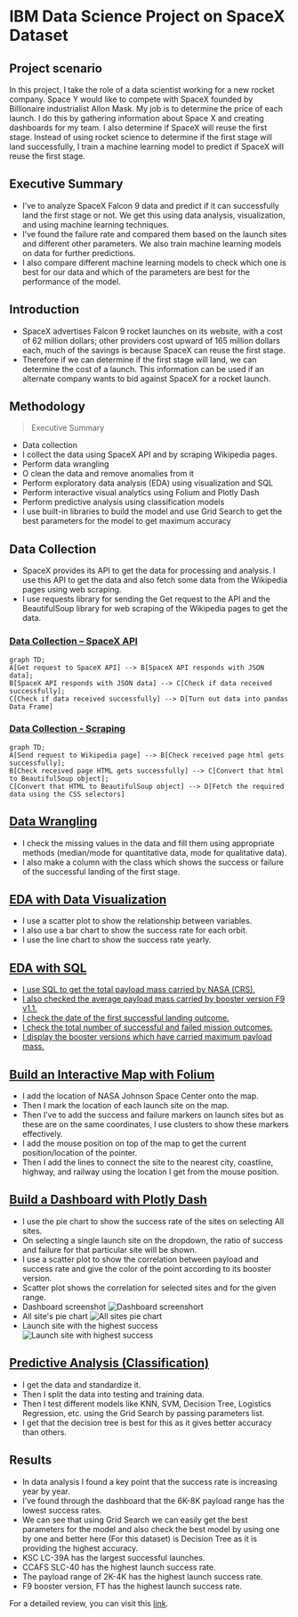 # IBM Data Science Project on SpaceX Dataset
## Project scenario
In this project, I take the role of a data scientist working for a new rocket company. Space Y would like to compete with SpaceX founded by Billionaire industrialist Allon Mask. My job is to determine the price of each launch. I do this by gathering information about Space X and creating dashboards for my team. I also determine if SpaceX will reuse the first stage. Instead of using rocket science to determine if the first stage will land successfully, I train a machine learning model to predict if SpaceX will reuse the first stage.

## Executive Summary
* I’ve to analyze SpaceX Falcon 9 data and predict if it can successfully land the first stage or not. We get this using data analysis, visualization, and using machine learning techniques.
* I’ve found the failure rate and compared them based on the launch sites and different other parameters. We also train machine learning models on data for further predictions.
* I also compare different machine learning models to check which one is best for our data and which of the parameters are best for the performance of the model.

## Introduction
* SpaceX advertises Falcon 9 rocket launches on its website, with a cost of 62 million dollars; other providers cost upward of 165 million dollars each, much of the savings is because SpaceX can reuse the first stage.
* Therefore if we can determine if the first stage will land, we can determine the cost of a launch. This information can be used if an alternate company wants to bid against SpaceX for a rocket launch.

## Methodology
> Executive Summary
* Data collection
* I collect the data using SpaceX API and by scraping Wikipedia pages.
* Perform data wrangling
* O clean the data and remove anomalies from it
* Perform exploratory data analysis (EDA) using visualization and SQL
* Perform interactive visual analytics using Folium and Plotly Dash
* Perform predictive analysis using classification models
* I use built-in libraries to build the model and use Grid Search to get the best parameters
for the model to get maximum accuracy

## Data Collection
* SpaceX provides its API to get the data for processing and analysis. I use this API to get the data and also fetch some data from the Wikipedia pages using web scraping.
* I use requests library for sending the Get request to the API and the BeautifulSoup library for web scraping of the Wikipedia pages to get the data.

### <a href="./jupyter-labs-spacex-data-collection-api.ipynb">Data Collection – SpaceX API</a>
```mermaid
graph TD;
A[Get request to SpaceX API] --> B[SpaceX API responds with JSON data];
B[SpaceX API responds with JSON data] --> C[Check if data received successfully];
C[Check if data received successfully] --> D[Turn out data into pandas Data Frame]
```
### <a href="./jupyter-labs-webscraping.ipynb">Data Collection - Scraping</a>
```mermaid
graph TD;
A[Send request to Wikipedia page] --> B[Check received page html gets successfully];
B[Check received page HTML gets successfully] --> C[Convert that html to BeautifulSoup object];
C[Convert that HTML to BeautifulSoup object] --> D[Fetch the required data using the CSS selectors]
```

## <a href="./labs-jupyter-spacex-Data wrangling.ipynb">Data Wrangling</a>
* I check the missing values in the data and fill them using appropriate methods (median/mode for quantitative data, mode for qualitative data).
* I also make a column with the class which shows the success or failure of the successful landing of the first stage.

## <a href="./jupyter-labs-eda-dataviz.ipynb.jupyterlite.ipynb">EDA with Data Visualization</a>
* I use a scatter plot to show the relationship between variables.
* I also use a bar chart to show the success rate for each orbit.
* I use the line chart to show the success rate yearly.

## <a href="./jupyter-labs-eda-sql-coursera_sqllite.ipynb">EDA with SQL
* I use SQL to get the total payload mass carried by NASA (CRS).
* I also checked the average payload mass carried by booster version F9 v1.1.
* I check the date of the first successful landing outcome.
* I check the total number of successful and failed mission outcomes.
* I display the booster versions which have carried maximum payload mass.

## <a href="./lab_jupyter_launch_site_location.jupyterlite.ipynb">Build an Interactive Map with Folium</a>
* I add the location of NASA Johnson Space Center onto the map.
* Then I mark the location of each launch site on the map.
* Then I’ve to add the success and failure markers on launch sites but as these are on the same coordinates, I use clusters to show these markers effectively.
* I add the mouse position on top of the map to get the current position/location of the pointer.
* Then I add the lines to connect the site to the nearest city, coastline, highway, and railway using the location I get from the mouse position.

## <a href="./Dashboard/dashboard%20code.py">Build a Dashboard with Plotly Dash</a>
* I use the pie chart to show the success rate of the sites on selecting All sites.
* On selecting a single launch site on the dropdown, the ratio of success and failure for that particular site will be shown.
* I use a scatter plot to show the correlation between payload and success rate and give the color of the point according to its booster version.
* Scatter plot shows the correlation for selected sites and for the given range.
* Dashboard screenshot
![Dashboard screenshort](https://github.com/muhammad3245571106/IBM-Data-Science-Project-on-SpaceX-Dataset/blob/main/Dashboard/dashboard%20screenshot.png)
* All site's pie chart
![All sites pie chart](https://github.com/muhammad3245571106/IBM-Data-Science-Project-on-SpaceX-Dataset/blob/main/Dashboard/all_sites_pie_chart.png)
* Launch site with the highest success
![Launch site with highest success](https://github.com/muhammad3245571106/IBM-Data-Science-Project-on-SpaceX-Dataset/blob/main/Dashboard/launch_site_with_highest_success.png)

## <a href="./SpaceX_Machine_Learning_Prediction_Part_5.jupyterlite.ipynb">Predictive Analysis (Classification)</a>
* I get the data and standardize it.
* Then I split the data into testing and training data.
* Then I test different models like KNN, SVM, Decision Tree, Logistics Regression, etc. using the Grid Search by passing parameters list.
* I get that the decision tree is best for this as it gives better accuracy than others.

## Results
* In data analysis I found a key point that the success rate is increasing year by year.
* I’ve found through the dashboard that the 6K-8K payload range has the lowest success rates.
* We can see that using Grid Search we can easily get the best parameters for the model and also check the best model by using one by one and better here (For this dataset) is Decision Tree as it is providing the highest accuracy.
* KSC LC-39A has the largest successful launches.
* CCAFS SLC-40 has the highest launch success rate.
* The payload range of 2K-4K has the highest launch success rate.
* F9 booster version, FT has the highest launch success rate.

For a detailed review, you can visit this <a href="./Spacex%20data%20analysis%20and%20modeling%20report.pdf">link</a>.








